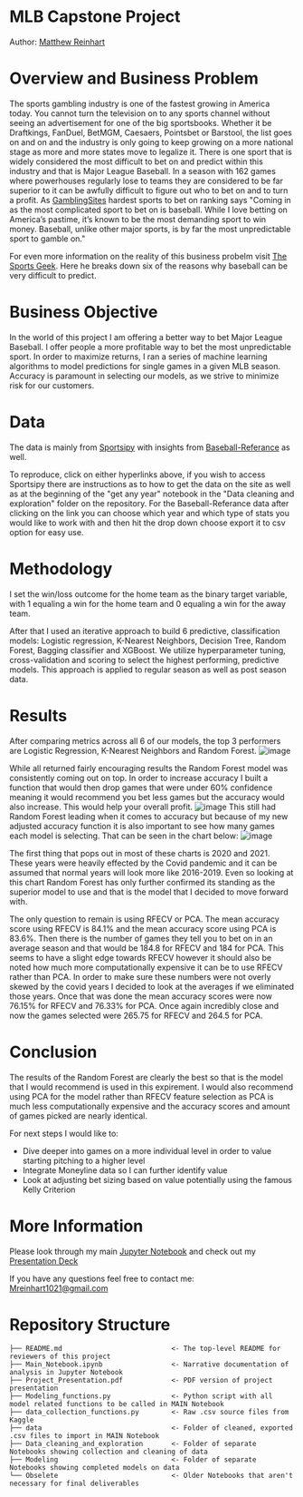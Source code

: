 # MLB Capstone Project
Author: [Matthew Reinhart](https://www.linkedin.com/in/matthew-reinhart-1bb372173/)
# Overview and Business Problem
The sports gambling industry is one of the fastest growing in America today. You cannot turn the television on to any sports channel without seeing an advertisement for one of the big sportsbooks. Whether it be Draftkings, FanDuel, BetMGM, Caesaers, Pointsbet or Barstool, the list goes on and on and the industry is only going to keep growing on a more national stage as more and more states move to legalize it. There is one sport that is widely considered the most difficult to bet on and predict within this industry and that is Major League Baseball. In a season with 162 games where powerhouses regularly lose to teams they are considered to be far superior to it can be awfully difficult to figure out who to bet on and to turn a profit. As [GamblingSites](https://www.gamblingsites.org/blog/6-sports-ranked-from-easiest-to-hardest-to-bet-on/) hardest sports to bet on ranking says "Coming in as the most complicated sport to bet on is baseball. While I love betting on America’s pastime, it’s known to be the most demanding sport to win money. Baseball, unlike other major sports, is by far the most unpredictable sport to gamble on." 

For even more information on the reality of this business probelm visit [The Sports Geek](https://www.thesportsgeek.com/blog/6-reasons-casual-gamblers-should-avoid-betting-on-the-mlb/). Here he breaks down six of the reasons why baseball can be very difficult to predict.
# Business Objective 
In the world of this project I am offering a better way to bet Major League Baseball. I offer people a more profitable way to bet the most unpredictable sport.
In order to maximize returns, I ran a series of machine learning algorithms to model predictions for single games in a given MLB season. Accuracy is paramount in selecting our models, as we strive to minimize risk for our customers.
# Data
The data is mainly from [Sportsipy](https://sportsreference.readthedocs.io/en/stable/mlb.html?highlight=MLB) with insights from [Baseball-Referance](https://www.baseball-reference.com/) as well.

To reproduce, click on either hyperlinks above, if you wish to access Sportsipy there are instructions as to how to get the data on the site as well as at the beginning of the "get any year" notebook in the "Data cleaning and exploration" folder on the repository. For the Baseball-Referance data after clicking on the link you can choose which year and which type of stats you would like to work with and then hit the drop down choose export it to csv option for easy use.
# Methodology
I set the win/loss outcome for the home team as the binary target variable, with 1 equaling a win for the home team and 0 equaling a win for the away team.

After that I used an iterative approach to build 6 predictive, classification models: Logistic regression, K-Nearest Neighbors, Decision Tree, Random Forest, Bagging classifier and XGBoost. We utilize hyperparameter tuning, cross-validation and scoring to select the highest performing, predictive models. This approach is applied to regular season as well as post season data.
# Results
After comparing metrics across all 6 of our models, the top 3 performers are Logistic Regression, K-Nearest Neighbors and Random Forest.
![image](https://user-images.githubusercontent.com/73855593/150588558-47e6f62b-82f1-4651-9239-e3ff4b86a901.png)

While all returned fairly encouraging results the Random Forest model was consistently coming out on top. In order to increase accuracy I built a function that would then drop games that were under 60% confidence meaning it would recommend you bet less games but the accuracy would also increase. This would help your overall profit.
![image](https://user-images.githubusercontent.com/73855593/150588369-0de37693-8290-4fad-9047-a75de533c171.png)
This still had Random Forest leading when it comes to accuracy but because of my new adjusted accuracy function it is also important to see how many games each model is selecting. That can be seen in the chart below:
![image](https://user-images.githubusercontent.com/73855593/150588890-806a7b8f-d775-4851-a20f-3d87be1a23ba.png)

The first thing that pops out in most of these charts is 2020 and 2021. These years were heavily effected by the Covid pandemic and it can be assumed that normal years will look more like 2016-2019. Even so looking at this chart Random Forest has only further confirmed its standing as the superior model to use and that is the model that I decided to move forward with.

The only question to remain is using RFECV or PCA. The mean accuracy score using RFECV is 84.1% and the mean accuracy score using PCA is 83.6%. Then there is the number of games they tell you to bet on in an average season and that would be 184.8 for RFECV and 184 for PCA. This seems to have a slight edge towards RFECV however it should also be noted how much more computationally expensive it can be to use RFECV rather than PCA. In order to make sure these numbers were not overly skewed by the covid years I decided to look at the averages if we eliminated those years. Once that was done the mean accuracy scores were now 76.15% for RFECV and 76.33% for PCA. Once again incredibly close and now the games selected were 265.75 for RFECV and 264.5 for PCA.

# Conclusion
The results of the Random Forest are clearly the best so that is the model that I would recommend is used in this expirement. I would also recommend using PCA for the model rather than RFECV feature selection as PCA is much less computationally expensive and the accuracy scores and amount of games picked are nearly identical. 

For next steps I would like to:
- Dive deeper into games on a more individual level in order to value starting pitching to a higher level
- Integrate Moneyline data so I can further identify value
- Look at adjusting bet sizing based on value potentially using the famous Kelly Criterion

# More Information
Please look through my main [Jupyter Notebook](https://github.com/MatthewR1021/MLB_Capstone_Project/blob/main/Main_Notebook.ipynb) and check out my [Presentation Deck](https://github.com/MatthewR1021/MLB_Capstone_Project/blob/main/Project_Presentation.pdf)

If you have any questions feel free to contact me: Mreinhart1021@gmail.com

# Repository Structure
```
├── README.md                           <- The top-level README for reviewers of this project
├── Main_Notebook.ipynb                 <- Narrative documentation of analysis in Jupyter Notebook
├── Project_Presentation.pdf            <- PDF version of project presentation
├── Modeling_functions.py               <- Python script with all model related functions to be called in MAIN Notebook
├── data_collection_functions.py        <- Raw .csv source files from Kaggle
├── data                                <- Folder of cleaned, exported .csv files to import in MAIN Notebook
├── Data_cleaning_and_exploration       <- Folder of separate Notebooks showing collection and cleaning of data
├── Modeling                            <- Folder of separate Notebooks showing completed models on data
└── Obselete                            <- Older Notebooks that aren't necessary for final deliverables
```
